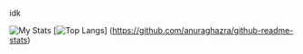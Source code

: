 idk

![My Stats](https://github-readme-stats.vercel.app/api?username=MicroPanda123&theme=github_dark)
[![Top Langs](https://github-readme-stats.vercel.app/api/top-langs/?username=anuraghazra&theme=github_dark)]
(https://github.com/anuraghazra/github-readme-stats)

